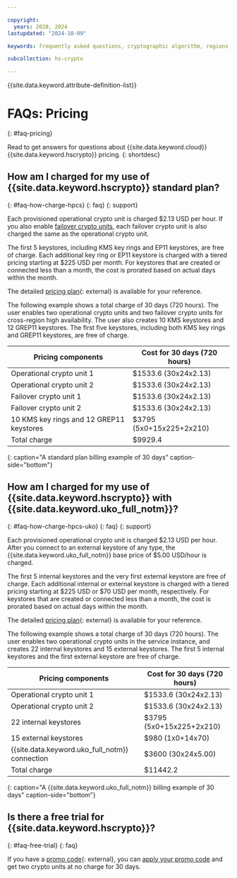 ```yaml
---

copyright:
  years: 2020, 2024
lastupdated: "2024-10-09"

keywords: frequently asked questions, cryptographic algorithm, regions, pricing, security compliance, key ceremony, critical security parameters, cryptographic module, security Level, fips, provisioning and operations

subcollection: hs-crypto

---
```


{{site.data.keyword.attribute-definition-list}}




# FAQs: Pricing
{: #faq-pricing}

Read to get answers for questions about {{site.data.keyword.cloud}} {{site.data.keyword.hscrypto}} pricing.
{: shortdesc}

## How am I charged for my use of {{site.data.keyword.hscrypto}} standard plan?
{: #faq-how-charge-hpcs}
{: faq}
{: support}

Each provisioned operational crypto unit is charged $2.13 USD per hour. If you also enable [failover crypto units](/docs/hs-crypto?topic=hs-crypto-understand-concepts#crypto-unit-concept), each failover crypto unit is also charged the same as the operational crypto unit. 

The first 5 keystores, including KMS key rings and EP11 keystores, are free of charge. Each additional key ring or EP11 keystore is charged with a tiered pricing starting at $225 USD per month. For keystores that are created or connected less than a month, the cost is prorated based on actual days within the month.

The detailed [pricing plan](https://cloud.ibm.com/catalog/services/hyper-protect-crypto-services){: external} is available for your reference.

The following example shows a total charge of 30 days (720 hours). The user enables two operational crypto units and two failover crypto units for cross-region high availability. The user also creates 10 KMS keystores and 12 GREP11 keystores. The first five keystores, including both KMS key rings and GREP11 keystores, are free of charge.

| Pricing components | Cost for 30 days (720 hours) |
|-----|----------------|
| Operational crypto unit 1 | $1533.6 (30x24x2.13) |
| Operational crypto unit 2 | $1533.6 (30x24x2.13) |
| Failover crypto unit 1 | $1533.6 (30x24x2.13) |
| Failover crypto unit 2 | $1533.6 (30x24x2.13) |
| 10 KMS key rings and 12 GREP11 keystores | $3795 (5x0+15x225+2x210) |
| Total charge| $9929.4  |
{: caption="A standard plan billing example of 30 days" caption-side="bottom"}

## How am I charged for my use of {{site.data.keyword.hscrypto}} with {{site.data.keyword.uko_full_notm}}?
{: #faq-how-charge-hpcs-uko}
{: faq}
{: support}

Each provisioned operational crypto unit is charged $2.13 USD per hour. After you connect to an external keystore of any type, the {{site.data.keyword.uko_full_notm}} base price of $5.00 USD/hour is charged. 

The first 5 internal keystores and the very first external keystore are free of charge. Each additional internal or external keystore is charged with a tiered pricing starting at $225 USD or $70 USD per month, respectively. For keystores that are created or connected less than a month, the cost is prorated based on actual days within the month.

The detailed [pricing plan](/catalog/services/hyper-protect-crypto-services){: external} is available for your reference.

The following example shows a total charge of 30 days (720 hours). The user enables two operational crypto units in the service instance, and creates 22 internal keystores and 15 external keystores. The first 5 internal keystores and the first external keystore are free of charge.

| Pricing components | Cost for 30 days (720 hours) |
|-----|----------------|
| Operational crypto unit 1 | $1533.6 (30x24x2.13) |
| Operational crypto unit 2 | $1533.6 (30x24x2.13) |
| 22 internal keystores | $3795 (5x0+15x225+2x210) |
| 15 external keystores | $980 (1x0+14x70) |
| {{site.data.keyword.uko_full_notm}} connection | $3600 (30x24x5.00) |
| Total charge| $11442.2  |
{: caption="A {{site.data.keyword.uko_full_notm}} billing example of 30 days" caption-side="bottom"}



## Is there a free trial for {{site.data.keyword.hscrypto}}?
{: #faq-free-trial}
{: faq}

If you have a [promo code](https://www.ibm.com/cloud/hyper-protect-crypto){: external}, you can [apply your promo code](/docs/billing-usage?topic=billing-usage-applying-promo-codes) and get two crypto units at no charge for 30 days.
